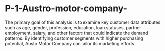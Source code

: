 # P-1-Austro-motor-company-
The primary goal of this analysis is to examine key customer data attributes such as age, gender, profession, education, loan statuses, partner employment, salary, and other factors that could indicate the demand patterns. By identifying customer segments with higher purchasing potential, Austo Motor Company can tailor its marketing efforts .
